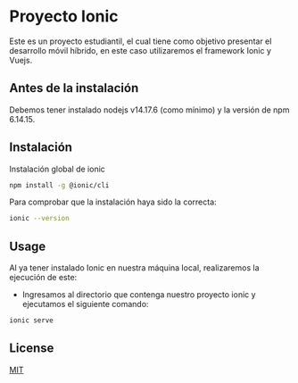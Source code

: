 # Proyecto Ionic

Este es un proyecto estudiantil, el cual tiene como objetivo presentar el desarrollo móvil híbrido, en este caso utilizaremos el framework Ionic y Vuejs.

## Antes de la instalación

Debemos tener instalado nodejs v14.17.6 (como mínimo) y la versión de npm 6.14.15.

## Instalación
Instalación global de ionic

```bash
npm install -g @ionic/cli
```

Para comprobar que la instalación haya sido la correcta:
```bash
ionic --version
```

## Usage

Al ya tener instalado Ionic en nuestra máquina local, realizaremos la ejecución de este:
- Ingresamos al directorio que contenga nuestro proyecto ionic y ejecutamos el siguiente comando:
```bash
ionic serve
```

## License
[MIT](https://choosealicense.com/licenses/mit/)
